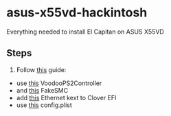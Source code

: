 # asus-x55vd-hackintosh
Everything needed to install El Capitan on ASUS X55VD


## Steps
1. Follow [this](https://www.tonymacx86.com/threads/guide-booting-the-os-x-installer-on-laptops-with-clover.148093/) guide:
  - use [this](https://github.com/krszwsk/asus-x55vd-hackintosh/tree/master/kexts/RehabMan-Voodoo-2016-1208) VoodooPS2Controller
  - and [this](https://github.com/krszwsk/asus-x55vd-hackintosh/tree/master/kexts/RehabMan-FakeSMC-2016-1205) FakeSMC
  - add [this](https://github.com/krszwsk/asus-x55vd-hackintosh/tree/master/kexts/AtherosE2200Ethernet-V2.2.0) Ethernet kext to Clover EFI
  - use [this](https://github.com/krszwsk/asus-x55vd-hackintosh/blob/master/config-basic.plist) config.plist
